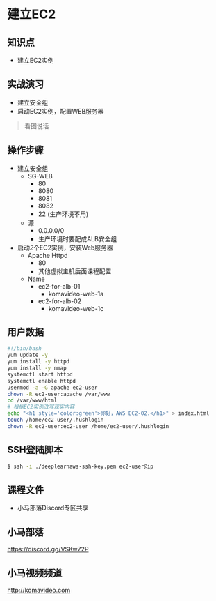 建立EC2
=======

## 知识点

* 建立EC2实例

## 实战演习

+ 建立安全组
+ 启动EC2实例，配置WEB服务器

>看图说话

## 操作步骤

+ 建立安全组
  - SG-WEB
    * 80
    * 8080
    * 8081
    * 8082
    * 22 (生产环境不用)
  - 源
    * 0.0.0.0/0
    * 生产环境时要配成ALB安全组
+ 启动*2*个EC2实例，安装Web服务器
  + Apache Httpd
    * 80
    * 其他虚拟主机后面课程配置
  + Name
    - ec2-for-alb-01
      * komavideo-web-1a
    - ec2-for-alb-02
      * komavideo-web-1c

## 用户数据

```bash
#!/bin/bash
yum update -y
yum install -y httpd
yum install -y nmap
systemctl start httpd
systemctl enable httpd
usermod -a -G apache ec2-user
chown -R ec2-user:apache /var/www
cd /var/www/html
# 根据EC2实例改写现实内容
echo "<h1 style='color:green'>你好，AWS EC2-02.</h1>" > index.html
touch /home/ec2-user/.hushlogin
chown -R ec2-user:ec2-user /home/ec2-user/.hushlogin
```

## SSH登陆脚本

```bash
$ ssh -i ./deeplearnaws-ssh-key.pem ec2-user@ip
```

## 课程文件

+ 小马部落Discord专区共享

## 小马部落

https://discord.gg/VSKw72P

## 小马视频频道

http://komavideo.com
